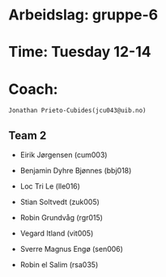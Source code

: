 # Arbeidslag: gruppe-6
# Time: Tuesday 12-14
# Coach:
	Jonathan Prieto-Cubides(jcu043@uib.no)

Team 2
------

+ Eirik Jørgensen	(cum003)

+ Benjamin Dyhre Bjønnes	(bbj018)

+ Loc Tri Le	(lle016)

+ Stian Soltvedt	(zuk005)

+ Robin Grundvåg	(rgr015)

+ Vegard Itland	(vit005)

+ Sverre Magnus Engø	(sen006)

+ Robin el Salim	(rsa035)
